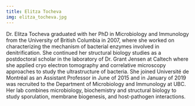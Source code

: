 ```yaml
---
title: Elitza Tocheva
img: elitza_tocheva.jpg
---
```


Dr. Elitza Tocheva graduated with her PhD in Microbiology and Immunology from the University of British Columbia in 2007, where she worked on characterizing the mechanism of bacterial enzymes involved in denitrification. She continued her structural biology studies as a postdoctoral scholar in the laboratory of Dr. Grant Jensen at Caltech where she applied cryo electron tomography and correlative microscopy approaches to study the ultrastructure of bacteria. She joined Université de Montréal as an Assistant Professor in June of 2015 and in January of 2019 was recruited to the Department of Microbiology and Immunology at UBC. Her lab combines microbiology, biochemistry and structural biology to study sporulation, membrane biogenesis, and host-pathogen interactions.


